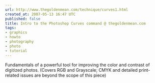 ```yaml
---
url: http://www.thegoldenmean.com/technique/curves1.html
created_at: 2007-05-13 16:47 UTC
published: false
title: Intro to the Photoshop Curves command @ thegoldenmean.com
tags:
- graphics
- howto
- photography
- photo
- tutorial
---
```


Fundamentals of a powerful tool for improving the color and contrast of digitized photos. (Covers RGB and Grayscale; CMYK and detailed print-related issues are beyond the scope of this piece)
